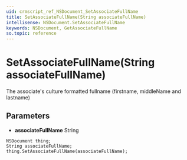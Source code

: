 ```yaml
---
uid: crmscript_ref_NSDocument_SetAssociateFullName
title: SetAssociateFullName(String associateFullName)
intellisense: NSDocument.SetAssociateFullName
keywords: NSDocument, GetAssociateFullName
so.topic: reference
---
```


# SetAssociateFullName(String associateFullName)

The associate's culture formatted fullname (firstname, middleName and lastname)

## Parameters

* **associateFullName** String

```crmscript
NSDocument thing;
String associateFullName;
thing.SetAssociateFullName(associateFullName);
```

